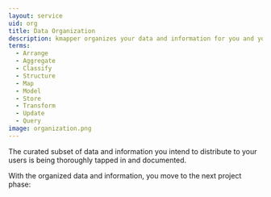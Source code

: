 ```yaml
---
layout: service
uid: org
title: Data Organization
description: kmapper organizes your data and information for you and your users.
terms: 
  - Arrange
  - Aggregate
  - Classify
  - Structure
  - Map
  - Model
  - Store
  - Transform
  - Update
  - Query
image: organization.png
---
```


The curated subset of data and information you intend to distribute to your users is being thoroughly tapped in and documented.

With the organized data and information, you move to the next project phase:
